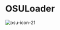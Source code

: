 # OSULoader

![osu-icon-21](https://user-images.githubusercontent.com/55939719/130317036-d7c370f0-9354-4c47-914c-22ed1866c1b0.png)
